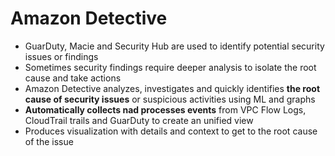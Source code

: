 # Amazon Detective

- GuarDuty, Macie and Security Hub are used to identify potential security issues or findings
- Sometimes security findings require deeper analysis to isolate the root cause and take actions
- Amazon Detective analyzes, investigates and quickly identifies **the root cause of security issues** or suspicious activities using ML and graphs
- **Automatically collects nad processes events** from VPC Flow Logs, CloudTrail trails and GuarDuty to create an unified view
- Produces visualization with details and context to get to the root cause of the issue

